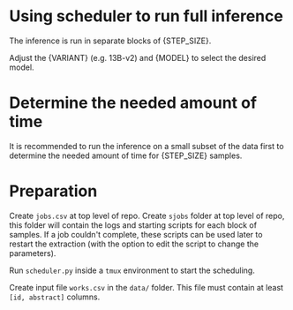 # Using scheduler to run full inference

The inference is run in separate blocks of {STEP_SIZE}.

Adjust the {VARIANT} (e.g. 13B-v2) and {MODEL} to select the desired model.

# Determine the needed amount of time

It is recommended to run the inference on a small subset of the data first to determine the needed amount of time for {STEP_SIZE} samples.

# Preparation

Create `jobs.csv` at top level of repo. Create `sjobs` folder at top level of repo, this folder will contain the logs and
starting scripts for each block of samples. If a job couldn't complete, these scripts can be used later to restart the
extraction (with the option to edit the script to change the parameters).

Run `scheduler.py` inside a `tmux` environment to start the scheduling.

Create input file `works.csv` in the `data/` folder. This file must contain at least `[id, abstract]` columns.
